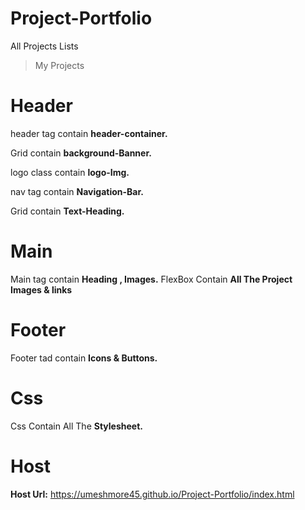 # Project-Portfolio
All Projects Lists
> My Projects
# Header

header tag contain **header-container.**

Grid  contain **background-Banner.**

logo class contain **logo-Img.**

nav tag contain **Navigation-Bar.**

Grid  contain **Text-Heading.**

# Main

Main tag contain **Heading , Images.**
FlexBox Contain **All The Project Images & links**


# Footer

Footer tad contain **Icons &  Buttons.**

# Css

Css Contain All The **Stylesheet.**


# Host
**Host Url:** https://umeshmore45.github.io/Project-Portfolio/index.html
